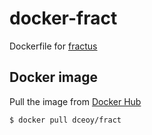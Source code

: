 docker-fract
============

Dockerfile for [fractus](https://github.com/dceoy/fractus)

Docker image
------------

Pull the image from [Docker Hub](https://hub.docker.com/r/dceoy/fract/)

```sh
$ docker pull dceoy/fract
```

